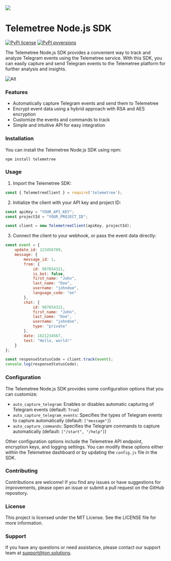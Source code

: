 ![](https://tc-images-api.s3.eu-central-1.amazonaws.com/gif_cropped.gif)
# Telemetree Node.js SDK
[![PyPi license](https://badgen.net/pypi/license/pip/)](https://pypi.org/project/pip/)
[![PyPI pyversions](https://img.shields.io/badge/python-3.8%20%7C%203.9%20%7C%203.10-blue)](https://test.pypi.org/project/telemetree/0.1.1/)

The Telemetree Node.js SDK provides a convenient way to track and analyze Telegram events using the Telemetree service. With this SDK, you can easily capture and send Telegram events to the Telemetree platform for further analysis and insights.

![Alt](https://repobeats.axiom.co/api/embed/18ee5bb9c80b65e0e060cd5b16802b38262b2a87.svg "Repobeats analytics image")

### Features

- Automatically capture Telegram events and send them to Telemetree
- Encrypt event data using a hybrid approach with RSA and AES encryption
- Customize the events and commands to track
- Simple and intuitive API for easy integration

### Installation

You can install the Telemetree Node.js SDK using npm:

```shell
npm install telemetree
```

### Usage

1. Import the Telemetree SDK:

```javascript
const { TelemetreeClient } = require('telemetree');
```

2. Initialize the client with your API key and project ID:

```javascript
const apiKey = "YOUR_API_KEY";
const projectId = "YOUR_PROJECT_ID";

const client = new TelemetreeClient(apiKey, projectId);
```

3. Connect the client to your webhook, or pass the event data directly:

```javascript
const event = {
    update_id: 123456789,
    message: {
        message_id: 1,
        from: {
            id: 987654321,
            is_bot: false,
            first_name: "John",
            last_name: "Doe",
            username: "johndoe",
            language_code: "en"
        },
        chat: {
            id: 987654321,
            first_name: "John",
            last_name: "Doe",
            username: "johndoe",
            type: "private"
        },
        date: 1621234567,
        text: "Hello, world!"
    }
};

const responseStatusCode = client.track(event);
console.log(responseStatusCode);
```

### Configuration

The Telemetree Node.js SDK provides some configuration options that you can customize:

- `auto_capture_telegram`: Enables or disables automatic capturing of Telegram events (default: `True`)
- `auto_capture_telegram_events`: Specifies the types of Telegram events to capture automatically (default: `["message"]`)
- `auto_capture_commands`: Specifies the Telegram commands to capture automatically (default: `["/start", "/help"]`)

Other configuration options include the Telemetree API endpoint, encryption keys, and logging settings. You can modify these options either within the Telemetree dashboard or by updating the `config.js` file in the SDK.

### Contributing

Contributions are welcome! If you find any issues or have suggestions for improvements, please open an issue or submit a pull request on the GitHub repository.

### License

This project is licensed under the MIT License. See the LICENSE file for more information.

### Support

If you have any questions or need assistance, please contact our support team at support@ton.solutions.
